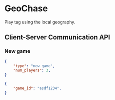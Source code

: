 # GeoChase

Play tag using the local geography.


## Client-Server Communication API

### New game

```json
{
    "type": "new_game",
    "num_players": 3,
}
```
```json
{
    "game_id": "asdf1234",
}
```
